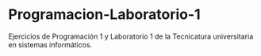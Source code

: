 # Programacion-Laboratorio-1
Ejercicios de Programación 1 y Laboratorio 1 de la Tecnicatura universitaria en sistemas informáticos.
